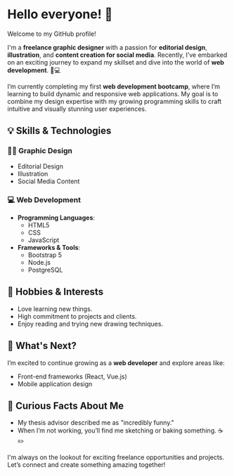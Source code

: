 # Hello everyone! 🖖

Welcome to my GitHub profile!  

I'm a **freelance graphic designer** with a passion for **editorial design**, **illustration**, and **content creation for social media**. Recently, I’ve embarked on an exciting journey to expand my skillset and dive into the world of **web development**. 🎨💻  

I’m currently completing my first **web development bootcamp**, where I’m learning to build dynamic and responsive web applications. My goal is to combine my design expertise with my growing programming skills to craft intuitive and visually stunning user experiences.  

## 💡 Skills & Technologies  
### 👩‍🎨 Graphic Design  
- Editorial Design  
- Illustration  
- Social Media Content  

### 💻 Web Development  
- **Programming Languages**:  
  - HTML5  
  - CSS  
  - JavaScript  
- **Frameworks & Tools**:  
  - Bootstrap 5  
  - Node.js  
  - PostgreSQL  

## 🌟 Hobbies & Interests  
- Love learning new things.  
- High commitment to projects and clients.  
- Enjoy reading and trying new drawing techniques.  

## 🌱 What's Next?  
I’m excited to continue growing as a **web developer** and explore areas like:  
- Front-end frameworks (React, Vue.js)  
- Mobile application design

## 🎯 Curious Facts About Me  
- My thesis advisor described me as "incredibly funny."  
- When I’m not working, you’ll find me sketching or baking something. ☕✏️  

I'm always on the lookout for exciting freelance opportunities and projects.
Let’s connect and create something amazing together!  

